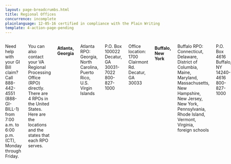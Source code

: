 ```yaml
---
layout: page-breadcrumbs.html
title: Regional Offices
concurrence: incomplete
plainlanguage: 12-05-16 certified in compliance with the Plain Writing Act
template: 4-action-page-pending
---
```




<div class="section one" markdown="0">
<div class="primary" markdown="0">
<div class="row" markdown="0">
<div class="small-12 columns usa-content" markdown="1">

Need help with your GI Bill claim? Call <span class="tel">888-442-4551</span> (888-GI-BILL-1) from 7:00 a.m. to 6:00 p.m. (CT), Monday through Friday. 

You can also contact your VA Regional Processing Office (RPO) directly. 
There are 4 RPOs in the United States. Here are the locations and the states that each RPO serves. 

#### Atlanta, Georgia
<p>Atlanta RPO:
Georgia, North Carolina, Puerto Rico, U.S. Virgin Islands
</p>
<p>P.O. Box 100022<br>
Decatur, GA 30031-7022<br>
800-827-1000
</p>

<p>Office location:<br>
1700 Clairmont Rd.<br>
Decatur, GA 30033<br>

</p>

#### Buffalo, New York
<p>Buffalo RPO:
Connecticut, Delaware, District of Columbia, Maine, Maryland, Massachusetts, New Hampshire, New Jersey, New York, Pennsylvania, Rhode Island, Vermont, Virginia, foreign schools
<p>P.O. Box 4616<br>
Buffalo, NY 14240-4616<br>
800-827-1000
</p>

<p>Office location:<br>
130 S. Elmwood Ave. #601<br>
Buffalo, NY 14202<br>
</p>

#### Muskogee, Oklahoma
<p>Muskogee RPO:
Alabama, Alaska, Arizona, Arkansas, California, Florida, Hawaii, Idaho, Louisiana, Mississippi, New Mexico, Nevada, Oklahoma, South Carolina, Texas, Utah, Washington, Trust Territories/Philippines
</p>
<p>P.O. Box 8888<br>
Muskogee, OK 74402-8888<br>
800-827-1000
</p>

<p>Office location:<br>
125 S. Main St.<br>
Muskogee, OK 74401<br>
</p>

#### St. Louis, Missouri
<p>St. Louis RPO:
Colorado, Illinois, Indiana, Iowa, Kansas, Kentucky, Michigan, Minnesota, Missouri, Montana, Nebraska, North Dakota, Ohio, South Dakota, Tennessee, Wisconsin, West Virginia, Wyoming
</p>
<p>P.O. Box 66830<br>
St. Louis, MO 63166-6830<br>
800-827-1000
</p>


<p>Office location:<br>
400 S. 18th St.<br>
St. Louis, MO 63103<br>
</p>

[MAP](http://www.benefits.va.gov/gibill/regional_processing.asp)


</div>
</div>
</div>


</div>
